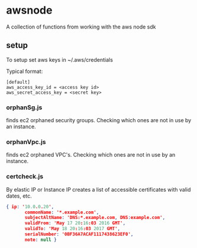 # awsnode
A collection of functions from working with the aws node sdk


## setup
To setup set aws keys in ~/.aws/credentials    

Typical format:
```
[default]
aws_access_key_id = <access key id>
aws_secret_access_key = <secret key>
```

### orphanSg.js
finds ec2 orphaned security groups.  Checking which ones are not in use by an instance. 

### orphanVpc.js
finds ec2 orphaned VPC's. Checking which ones are not in use by an instance. 

### certcheck.js
By elastic IP or Instance IP creates a list of accessible certificates with valid dates, etc.  
```json
{ ip: '10.0.0.20',
       commonName: '*.example.com',
       subjectAltName: 'DNS:*.example.com, DNS:example.com',
       validFrom: 'May 17 20:16:03 2016 GMT',
       validTo: 'May 18 20:16:03 2017 GMT',
       serialNumber: '0BF36A7ACAF1117438623EF0',
       note: null }
```

